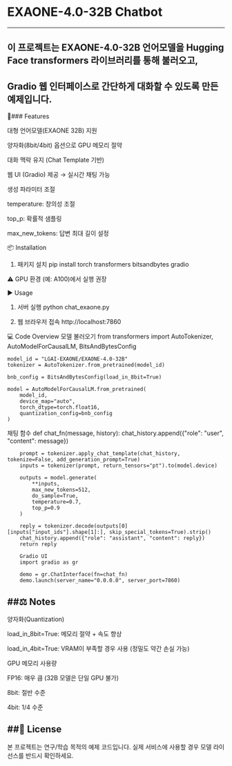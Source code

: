 # EXAONE-4.0-32B Chatbot
------------------------

## 이 프로젝트는 EXAONE-4.0-32B 언어모델을 Hugging Face transformers 라이브러리를 통해 불러오고,
Gradio 웹 인터페이스로 간단하게 대화할 수 있도록 만든 예제입니다.
--------------------------------------------------------------------------------------------
🚀### Features

대형 언어모델(EXAONE 32B) 지원

양자화(8bit/4bit) 옵션으로 GPU 메모리 절약

대화 맥락 유지 (Chat Template 기반)

웹 UI (Gradio) 제공 → 실시간 채팅 가능

생성 파라미터 조절

temperature: 창의성 조절

top_p: 확률적 샘플링

max_new_tokens: 답변 최대 길이 설정

📦 Installation
1. 패키지 설치
pip install torch transformers bitsandbytes gradio


⚠️ GPU 환경 (예: A100)에서 실행 권장

▶️ Usage
1. 서버 실행
    python chat_exaone.py

2. 웹 브라우저 접속
    http://localhost:7860

💻 Code Overview
모델 불러오기
    from transformers import AutoTokenizer, AutoModelForCausalLM, BitsAndBytesConfig

    model_id = "LGAI-EXAONE/EXAONE-4.0-32B"
    tokenizer = AutoTokenizer.from_pretrained(model_id)

    bnb_config = BitsAndBytesConfig(load_in_8bit=True)

    model = AutoModelForCausalLM.from_pretrained(
        model_id,
        device_map="auto",
        torch_dtype=torch.float16,
        quantization_config=bnb_config
    )

채팅 함수
    def chat_fn(message, history):
        chat_history.append({"role": "user", "content": message})

        prompt = tokenizer.apply_chat_template(chat_history, tokenize=False, add_generation_prompt=True)
        inputs = tokenizer(prompt, return_tensors="pt").to(model.device)

        outputs = model.generate(
            **inputs,
            max_new_tokens=512,
            do_sample=True,
            temperature=0.7,
            top_p=0.9
        )

        reply = tokenizer.decode(outputs[0][inputs["input_ids"].shape[1]:], skip_special_tokens=True).strip()
        chat_history.append({"role": "assistant", "content": reply})
        return reply

        Gradio UI
        import gradio as gr

        demo = gr.ChatInterface(fn=chat_fn)
        demo.launch(server_name="0.0.0.0", server_port=7860)

##⚖️ Notes
---------
양자화(Quantization)

load_in_8bit=True: 메모리 절약 + 속도 향상

load_in_4bit=True: VRAM이 부족할 경우 사용 (정밀도 약간 손실 가능)

GPU 메모리 사용량

FP16: 매우 큼 (32B 모델은 단일 GPU 불가)

8bit: 절반 수준

4bit: 1/4 수준

##📜 License
-------------
본 프로젝트는 연구/학습 목적의 예제 코드입니다.
실제 서비스에 사용할 경우 모델 라이선스를 반드시 확인하세요.

